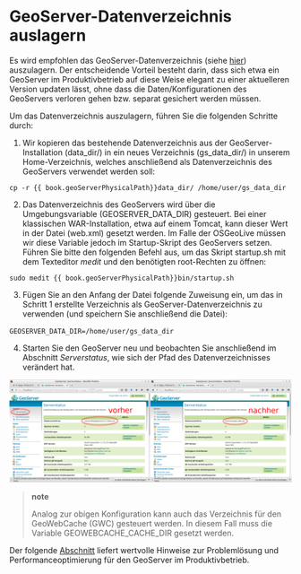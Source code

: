 GeoServer-Datenverzeichnis auslagern
====================================

Es wird empfohlen das GeoServer-Datenverzeichnis (siehe [hier](../basics/folderstructure.md))
auszulagern. Der entscheidende Vorteil besteht darin, dass sich etwa ein GeoServer
im Produktivbetrieb auf diese Weise elegant zu einer aktuelleren Version updaten
lässt, ohne dass die Daten/Konfigurationen des GeoServers verloren gehen bzw.
separat gesichert werden müssen.

Um das Datenverzeichnis auszulagern, führen Sie die folgenden Schritte durch:

1. Wir kopieren das bestehende Datenverzeichnis aus der GeoServer-Installation
   (data\_dir/) in ein neues Verzeichnis (gs\_data\_dir/) in unserem Home-Verzeichnis,
   welches anschließend als Datenverzeichnis des GeoServers verwendet werden soll:

<pre><xmp style="margin:0; font-size: .85em;">cp -r {{ book.geoServerPhysicalPath}}data_dir/ /home/user/gs_data_dir
</xmp></pre>

2. Das Datenverzeichnis des GeoServers wird über die Umgebungsvariable (GEOSERVER\_DATA\_DIR)
  gesteuert. Bei einer klassischen WAR-Installation, etwa auf einem Tomcat, kann
  dieser Wert in der Datei (web.xml) gesetzt werden. Im Falle der OSGeoLive müssen
  wir diese Variable jedoch im Startup-Skript des GeoServers setzen. Führen Sie
  bitte den folgenden Befehl aus, um das Skript startup.sh mit dem Texteditor
  *medit* und den benötigten root-Rechten zu öffnen:

<pre><xmp style="margin:0; font-size: .85em;">sudo medit {{ book.geoServerPhysicalPath}}bin/startup.sh
</xmp></pre>

3. Fügen Sie an den Anfang der Datei folgende Zuweisung ein, um das in Schritt 1
   erstellte Verzeichnis als GeoServer-Datenverzeichnis zu verwenden (und
   speichern Sie anschließend die Datei):

```
GEOSERVER_DATA_DIR=/home/user/gs_data_dir
```

4. Starten Sie den GeoServer neu und beobachten Sie anschließend im Abschnitt
   *Serverstatus*, wie sich der Pfad des Datenverzeichnisses verändert hat.

![](../assets/data_dir.png)

> **note**
>
> Analog zur obigen Konfiguration kann auch das Verzeichnis für den GeoWebCache
> (GWC) gesteuert werden. In diesem Fall muss die Variable GEOWEBCACHE\_CACHE\_DIR gesetzt werden.

Der folgende [Abschnitt](gui.png) liefert wertvolle Hinweise zur
Problemlösung und Performanceoptimierung für den GeoServer im Produktivbetrieb.
